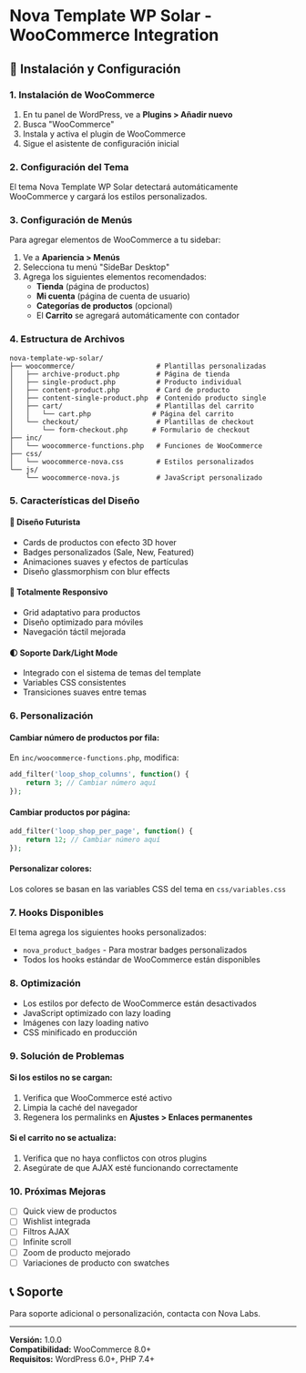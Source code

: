# Nova Template WP Solar - WooCommerce Integration

## 🚀 Instalación y Configuración

### 1. Instalación de WooCommerce

1. En tu panel de WordPress, ve a **Plugins > Añadir nuevo**
2. Busca "WooCommerce"
3. Instala y activa el plugin de WooCommerce
4. Sigue el asistente de configuración inicial

### 2. Configuración del Tema

El tema Nova Template WP Solar detectará automáticamente WooCommerce y cargará los estilos personalizados.

### 3. Configuración de Menús

Para agregar elementos de WooCommerce a tu sidebar:

1. Ve a **Apariencia > Menús**
2. Selecciona tu menú "SideBar Desktop"
3. Agrega los siguientes elementos recomendados:
   - **Tienda** (página de productos)
   - **Mi cuenta** (página de cuenta de usuario)
   - **Categorías de productos** (opcional)
   - El **Carrito** se agregará automáticamente con contador

### 4. Estructura de Archivos

```
nova-template-wp-solar/
├── woocommerce/                    # Plantillas personalizadas
│   ├── archive-product.php         # Página de tienda
│   ├── single-product.php          # Producto individual
│   ├── content-product.php         # Card de producto
│   ├── content-single-product.php  # Contenido producto single
│   ├── cart/                       # Plantillas del carrito
│   │   └── cart.php               # Página del carrito
│   └── checkout/                   # Plantillas de checkout
│       └── form-checkout.php      # Formulario de checkout
├── inc/
│   └── woocommerce-functions.php   # Funciones de WooCommerce
├── css/
│   └── woocommerce-nova.css        # Estilos personalizados
└── js/
    └── woocommerce-nova.js         # JavaScript personalizado
```

### 5. Características del Diseño

#### 🎨 Diseño Futurista
- Cards de productos con efecto 3D hover
- Badges personalizados (Sale, New, Featured)
- Animaciones suaves y efectos de partículas
- Diseño glassmorphism con blur effects

#### 📱 Totalmente Responsivo
- Grid adaptativo para productos
- Diseño optimizado para móviles
- Navegación táctil mejorada

#### 🌓 Soporte Dark/Light Mode
- Integrado con el sistema de temas del template
- Variables CSS consistentes
- Transiciones suaves entre temas

### 6. Personalización

#### Cambiar número de productos por fila:
En `inc/woocommerce-functions.php`, modifica:
```php
add_filter('loop_shop_columns', function() {
    return 3; // Cambiar número aquí
});
```

#### Cambiar productos por página:
```php
add_filter('loop_shop_per_page', function() {
    return 12; // Cambiar número aquí
});
```

#### Personalizar colores:
Los colores se basan en las variables CSS del tema en `css/variables.css`

### 7. Hooks Disponibles

El tema agrega los siguientes hooks personalizados:
- `nova_product_badges` - Para mostrar badges personalizados
- Todos los hooks estándar de WooCommerce están disponibles

### 8. Optimización

- Los estilos por defecto de WooCommerce están desactivados
- JavaScript optimizado con lazy loading
- Imágenes con lazy loading nativo
- CSS minificado en producción

### 9. Solución de Problemas

#### Si los estilos no se cargan:
1. Verifica que WooCommerce esté activo
2. Limpia la caché del navegador
3. Regenera los permalinks en **Ajustes > Enlaces permanentes**

#### Si el carrito no se actualiza:
1. Verifica que no haya conflictos con otros plugins
2. Asegúrate de que AJAX esté funcionando correctamente

### 10. Próximas Mejoras

- [ ] Quick view de productos
- [ ] Wishlist integrada
- [ ] Filtros AJAX
- [ ] Infinite scroll
- [ ] Zoom de producto mejorado
- [ ] Variaciones de producto con swatches

## 📞 Soporte

Para soporte adicional o personalización, contacta con Nova Labs.

---

**Versión:** 1.0.0  
**Compatibilidad:** WooCommerce 8.0+  
**Requisitos:** WordPress 6.0+, PHP 7.4+